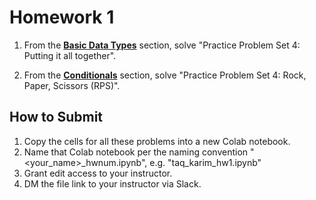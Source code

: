 <!---
{"next":"Homework/hwk2.md","title":"Homework 1"}
-->

# Homework 1

1. From the **[Basic Data Types](../Topics/nb/basic_data_types.ipynb)** section, solve "Practice Problem Set 4: Putting it all together".

2. From the **[Conditionals](../Topics/nb/conditionals.ipynb)** section, solve "Practice Problem Set 4: Rock, Paper, Scissors (RPS)".

## How to Submit

1. Copy the cells for all these problems into a new Colab notebook.
2. Name that Colab notebook per the naming convention "<your_name>_hwnum.ipynb", e.g. "taq_karim_hw1.ipynb"
3. Grant edit access to your instructor.
4. DM the file link to your instructor via Slack.